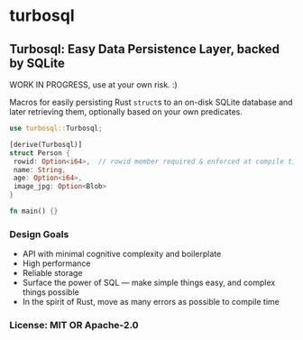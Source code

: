 # turbosql

## Turbosql: Easy Data Persistence Layer, backed by SQLite

WORK IN PROGRESS, use at your own risk. :)

Macros for easily persisting Rust `struct`s to an on-disk SQLite database and later retrieving them, optionally based on your own predicates.

```rust
use turbosql::Turbosql;

[derive(Turbosql)]
struct Person {
 rowid: Option<i64>,  // rowid member required & enforced at compile time
 name: String,
 age: Option<i64>,
 image_jpg: Option<Blob>
}

fn main() {}
```

### Design Goals

- API with minimal cognitive complexity and boilerplate
- High performance
- Reliable storage
- Surface the power of SQL — make simple things easy, and complex things possible
- In the spirit of Rust, move as many errors as possible to compile time

### License: MIT OR Apache-2.0

